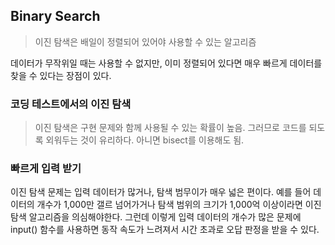 ## Binary Search
> 이진 탐색은 배일이 정렬되어 있어야 사용할 수 있는 알고리즘

데이터가 무작위일 때는 사용할 수 없지만, 이미 정렬되어 있다면 매우 빠르게 데이터를 찾을 수 있다는 장점이 있다.

### 코딩 테스트에서의 이진 탐색
> 이진 탐색은 구현 문제와 함께 사용될 수 있는 확률이 높음. 그러므로 코드를 되도록 외워두는 것이 유리하다. 아니면 bisect를 이용해도 됨.

### 빠르게 입력 받기
이진 탐색 문제는 입력 데이터가 많거나, 탐색 범무이가 매우 넓은 편이다. 예를 들어 데이터의 개수가 1,000만 갤르 넘어가거나 탐색 범위의 크기가 1,000억 이상이라면 이진 탐색 알고리즘을 의심해야한다. 그런데 이렇게 입력 데이터의 개수가 많은 문제에 input() 함수를 사용하면 동작 속도가 느려져서 시간 초과로 오답 판정을 받을 수 있다. 